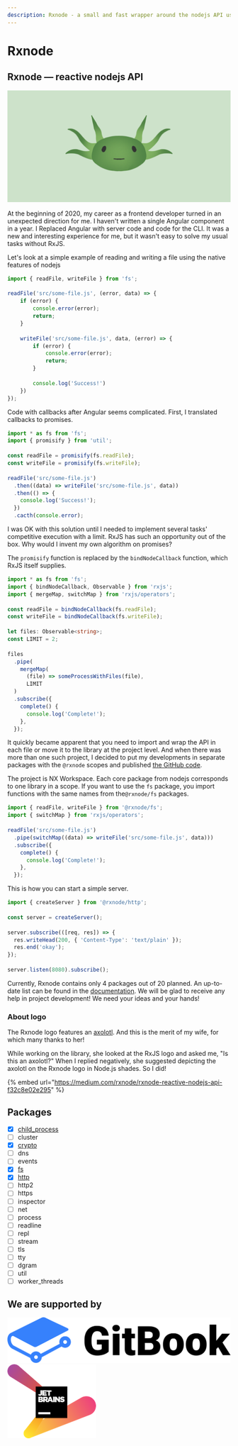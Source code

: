 ```yaml
---
description: Rxnode - a small and fast wrapper around the nodejs API using RxJS.
---
```


# Rxnode

## Rxnode — reactive nodejs API

![](.gitbook/assets/image%20%281%29.png)

At the beginning of 2020, my career as a frontend developer turned in an unexpected direction for me. I haven't written a single Angular component in a year. I Replaced Angular with server code and code for the CLI. It was a new and interesting experience for me, but it wasn't easy to solve my usual tasks without RxJS.

Let's look at a simple example of reading and writing a file using the native features of nodejs

```typescript
import { readFile, writeFile } from 'fs';

readFile('src/some-file.js', (error, data) => {
    if (error) {
        console.error(error);
        return;
    }

    writeFile('src/some-file.js', data, (error) => {
        if (error) {
            console.error(error);
            return;
        }

        console.log('Success!')
    })
});
```

Code with callbacks after Angular seems complicated. First, I translated callbacks to promises.

```typescript
import * as fs from 'fs';
import { promisify } from 'util';

const readFile = promisify(fs.readFile);
const writeFile = promisify(fs.writeFile);

readFile('src/some-file.js')
  .then((data) => writeFile('src/some-file.js', data))
  .then(() => {
    console.log('Success!');
  })
  .cacth(console.error);
```

I was OK with this solution until I needed to implement several tasks' competitive execution with a limit. RxJS has such an opportunity out of the box. Why would I invent my own algorithm on promises?

The `promisify` function is replaced by the `bindNodeCallback` function, which RxJS itself supplies.

```typescript
import * as fs from 'fs';
import { bindNodeCallback, Observable } from 'rxjs';
import { mergeMap, switchMap } from 'rxjs/operators';

const readFile = bindNodeCallback(fs.readFile);
const writeFile = bindNodeCallback(fs.writeFile);

let files: Observable<string>;
const LIMIT = 2;

files
  .pipe(
    mergeMap(
      (file) => someProcessWithFiles(file),
      LIMIT
  )
  .subscribe({
    complete() {
      console.log('Complete!');
    },
  });
```

It quickly became apparent that you need to import and wrap the API in each file or move it to the library at the project level. And when there was more than one such project, I decided to put my developments in separate packages with the `@rxnode` scopes and published [the GitHub code](https://github.com/IKatsuba/rxnode).

The project is NX Workspace. Each core package from nodejs corresponds to one library in a scope. If you want to use the `fs` package, you import functions with the same names from the`@rxnode/fs` packages.

```typescript
import { readFile, writeFile } from '@rxnode/fs';
import { switchMap } from 'rxjs/operators';

readFile('src/some-file.js')
  .pipe(switchMap((data) => writeFile('src/some-file.js', data)))
  .subscribe({
    complete() {
      console.log('Complete!');
    },
  });
```

This is how you can start a simple server.

```typescript
import { createServer } from '@rxnode/http';

const server = createServer();

server.subscribe(([req, res]) => {
  res.writeHead(200, { 'Content-Type': 'text/plain' });
  res.end('okay');
});

server.listen(8080).subscribe();
```

Currently, Rxnode contains only 4 packages out of 20 planned. An up-to-date list can be found in the [documentation](https://rxnode.gitbook.io/docs/). We will be glad to receive any help in project development! We need your ideas and your hands!

### About logo

The Rxnode logo features an [axolotl](https://en.wikipedia.org/wiki/Axolotl). And this is the merit of my wife, for which many thanks to her!

While working on the library, she looked at the RxJS logo and asked me, "Is this an axolotl?" When I replied negatively, she suggested depicting the axolotl on the Rxnode logo in Node.js shades. So I did!

{% embed url="https://medium.com/rxnode/rxnode-reactive-nodejs-api-f32c8e02e295" %}

## Packages

* [x] [child\_process](libs/child-process.md)
* [ ] cluster
* [x] [crypto](libs/crypto.md)
* [ ] dns
* [ ] events
* [x] [fs](libs/fs.md)
* [x] [http](libs/http.md)
* [ ] http2
* [ ] https
* [ ] inspector
* [ ] net
* [ ] process
* [ ] readline
* [ ] repl
* [ ] stream
* [ ] tls
* [ ] tty
* [ ] dgram
* [ ] util
* [ ] worker\_threads

## We are supported by

[![](.gitbook/assets/gitbook.svg)](https://www.gitbook.com/)[![](.gitbook/assets/jetbrains-variant-2.png)](https://www.jetbrains.com/?from=rxnode)

